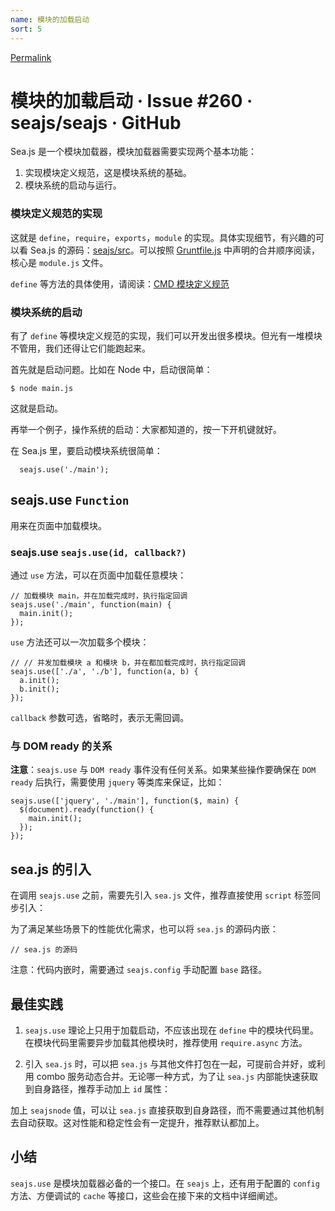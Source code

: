```yaml
---
name: 模块的加载启动
sort: 5
---
```


[Permalink](https://github.com/seajs/seajs/issues/260 "Permalink to 模块的加载启动 · Issue #260 · seajs/seajs · GitHub")

# 模块的加载启动 · Issue #260 · seajs/seajs · GitHub

Sea.js 是一个模块加载器，模块加载器需要实现两个基本功能：

  1. 实现模块定义规范，这是模块系统的基础。
  2. 模块系统的启动与运行。

### 模块定义规范的实现

这就是 `define`，`require`，`exports`，`module` 的实现。具体实现细节，有兴趣的可以看 Sea.js 的源码：[seajs/src][1]。可以按照 [Gruntfile.js][2] 中声明的合并顺序阅读，核心是 `module.js` 文件。

`define` 等方法的具体使用，请阅读：[CMD 模块定义规范][3]

### 模块系统的启动

有了 `define` 等模块定义规范的实现，我们可以开发出很多模块。但光有一堆模块不管用，我们还得让它们能跑起来。

首先就是启动问题。比如在 Node 中，启动很简单：


    $ node main.js


这就是启动。

再举一个例子，操作系统的启动：大家都知道的，按一下开机键就好。

在 Sea.js 里，要启动模块系统很简单：


    
    
      seajs.use('./main');
    


## seajs.use `Function`

用来在页面中加载模块。

### seajs.use `seajs.use(id, callback?)`

通过 `use` 方法，可以在页面中加载任意模块：


    // 加载模块 main，并在加载完成时，执行指定回调
    seajs.use('./main', function(main) {
      main.init();
    });


`use` 方法还可以一次加载多个模块：


    // // 并发加载模块 a 和模块 b，并在都加载完成时，执行指定回调
    seajs.use(['./a', './b'], function(a, b) {
      a.init();
      b.init();
    });


`callback` 参数可选，省略时，表示无需回调。

### 与 DOM ready 的关系

**注意**：`seajs.use` 与 `DOM ready` 事件没有任何关系。如果某些操作要确保在 `DOM ready` 后执行，需要使用 `jquery` 等类库来保证，比如：


    seajs.use(['jquery', './main'], function($, main) {
      $(document).ready(function() {
        main.init();
      });
    });


## sea.js 的引入

在调用 `seajs.use` 之前，需要先引入 `sea.js` 文件，推荐直接使用 `script` 标签同步引入：


    


为了满足某些场景下的性能优化需求，也可以将 `sea.js` 的源码内嵌：


    
    // sea.js 的源码
    


注意：代码内嵌时，需要通过 `seajs.config` 手动配置 `base` 路径。

## 最佳实践

  1. `seajs.use` 理论上只用于加载启动，不应该出现在 `define` 中的模块代码里。在模块代码里需要异步加载其他模块时，推荐使用 `require.async` 方法。

  2. 引入 `sea.js` 时，可以把 `sea.js` 与其他文件打包在一起，可提前合并好，或利用 combo 服务动态合并。无论哪一种方式，为了让 `sea.js` 内部能快速获取到自身路径，推荐手动加上 `id` 属性：


    


加上 `seajsnode` 值，可以让 `sea.js` 直接获取到自身路径，而不需要通过其他机制去自动获取。这对性能和稳定性会有一定提升，推荐默认都加上。

## 小结

`seajs.use` 是模块加载器必备的一个接口。在 `seajs` 上，还有用于配置的 `config` 方法、方便调试的 `cache` 等接口，这些会在接下来的文档中详细阐述。

   [1]: https://github.com/seajs/seajs/tree/master/src
   [2]: https://github.com/seajs/seatools/blob/master/Gruntfile.js#L98
   [3]: https://github.com/seajs/seajs/issues/242
  
